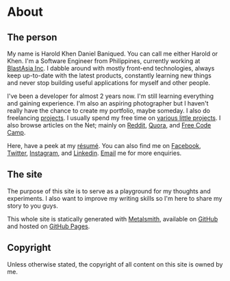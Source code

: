 About
===

The person
---

My name is Harold Khen Daniel Baniqued. You can call me either Harold or Khen. I'm a Software Engineer from Philippines, currently working at [BlastAsia Inc](https://blastasia.com). I dabble around with mostly front-end technologies, always keep up-to-date with the latest products, constantly learning new things and never stop building useful applications for myself and other people.

I've been a developer for almost 2 years now. I'm still learning everything and gaining experience. I'm also an aspiring photographer but I haven't really have the chance to create my portfolio, maybe someday. I also do freelancing [projects](https://https://github.com/thekhenzie/veneracions-resort). I usually spend my free time on [various little projects](https://github.com/thekhenzie). I also browse articles on the Net; mainly on [Reddit](https://reddit.com), [Quora](https://quora.com), and [Free Code Camp](https://medium.freecodecamp.org).   

Here, have a peek at my [résumé](https://www.slideshare.net/slideshow/embed_code/key/7EYRcCls0pSfVv). You can also find me on [Facebook](https://fb.me/haroldbaniqued), [Twitter](https://twitter.com/khndii), [Instagram](https://instagram.com/kingkheeen/), and [Linkedin](https://www.linkedin.com/in/harold-khen-baniqued-b2422a125/). [Email](mailto:thekhenzie@gmail.com) me for more enquiries.

The site
---

The purpose of this site is to serve as a playground for my thoughts and experiments. I also want to improve my writing skills so I'm here to share my story to you guys.

This whole site is statically generated with [Metalsmith](http://www.metalsmith.io/), available on [GitHub](https://github.com/thekhenzie/khendaniel.com) and hosted on [GitHub Pages](https://pages.github.com/).


Copyright
---

Unless otherwise stated, the copyright of all content on this site is owned by me.
